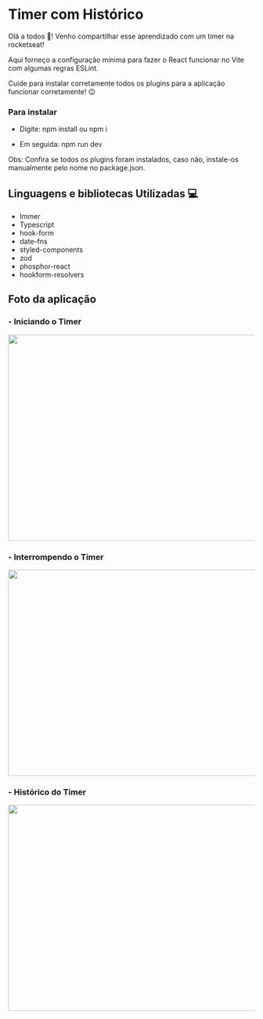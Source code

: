 # Timer com Histórico

Olá a todos 👋! Venho compartilhar esse aprendizado com um timer na rocketseat!

Aqui forneço a configuração mínima para fazer o React funcionar no Vite com algumas regras ESLint.

Cuide para instalar corretamente todos os plugins para a aplicação funcionar corretamente! 😉

### Para instalar
- Digite:
  npm install ou npm i

- Em seguida: 
  npm run dev

Obs: Confira se todos os plugins foram instalados, caso não, instale-os manualmente pelo nome no package.json.

## Linguagens e bibliotecas Utilizadas 💻

- Immer
- Typescript
- hook-form
- date-fns
- styled-components
- zod
- phosphor-react
- hookform-resolvers


## Foto da aplicação


### - Iniciando o Timer

<img src="https://github.com/LucasFDias/timer-ignite/assets/39751095/d8d016b2-3ebe-4eff-b07a-2ba70f86d20b" width="820" height="420" />


### - Interrompendo o Timer

<img src="https://github.com/LucasFDias/timer-ignite/assets/39751095/686bbcea-5583-48ef-bae7-4d7cd5b1788c" width="820" height="420" />


### - Histórico do Timer

<img src="https://github.com/LucasFDias/timer-ignite/assets/39751095/e52aeb9c-f039-4ac4-aa62-1c61d5f94e27" width="820" height="420" />
